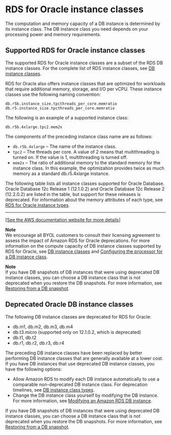 # RDS for Oracle instance classes<a name="Oracle.Concepts.InstanceClasses"></a>

The computation and memory capacity of a DB instance is determined by its instance class\. The DB instance class you need depends on your processing power and memory requirements\.



## Supported RDS for Oracle instance classes<a name="Oracle.Concepts.InstanceClasses.Supported"></a>

The supported RDS for Oracle instance classes are a subset of the RDS DB instance classes\. For the complete list of RDS instance classes, see [DB instance classes](Concepts.DBInstanceClass.md)\.

RDS for Oracle also offers instance classes that are optimized for workloads that require additional memory, storage, and I/O per vCPU\. These instance classes use the following naming convention:

```
db.r5b.instance_size.tpcthreads_per_core.memratio
db.r5.instance_size.tpcthreads_per_core.memratio
```

The following is an example of a supported instance class:

```
db.r5b.4xlarge.tpc2.mem2x
```

The components of the preceding instance class name are as follows:
+ `db.r5b.4xlarge` – The name of the instance class\.
+ `tpc2` – The threads per core\. A value of 2 means that multithreading is turned on\. If the value is 1, multithreading is turned off\. 
+ `mem2x` – The ratio of additional memory to the standard memory for the instance class\. In this example, the optimization provides twice as much memory as a standard db\.r5\.4xlarge instance\. 

The following table lists all instance classes supported for Oracle Database\. Oracle Database 12c Release 1 \(12\.1\.0\.2\) and Oracle Database 12c Release 2 \(12\.2\.0\.2\) are listed in the table, but support for these releases is deprecated\. For information about the memory attributes of each type, see [ RDS for Oracle instance types](http://aws.amazon.com/rds/oracle/instance-types)\.


****  
<a name="rds-oracle-instance-class-reference"></a>[\[See the AWS documentation website for more details\]](http://docs.aws.amazon.com/AmazonRDS/latest/UserGuide/Oracle.Concepts.InstanceClasses.html)

**Note**  
We encourage all BYOL customers to consult their licensing agreement to assess the impact of Amazon RDS for Oracle deprecations\. For more information on the compute capacity of DB instance classes supported by RDS for Oracle, see [DB instance classes](Concepts.DBInstanceClass.md) and [Configuring the processor for a DB instance class](Concepts.DBInstanceClass.md#USER_ConfigureProcessor)\.

**Note**  
If you have DB snapshots of DB instances that were using deprecated DB instance classes, you can choose a DB instance class that is not deprecated when you restore the DB snapshots\. For more information, see [Restoring from a DB snapshot](USER_RestoreFromSnapshot.md)\.

## Deprecated Oracle DB instance classes<a name="Oracle.Concepts.InstanceClasses.Deprecated"></a>

The following DB instance classes are deprecated for RDS for Oracle:
+ db\.m1, db\.m2, db\.m3, db\.m4
+ db\.t3\.micro \(supported only on 12\.1\.0\.2, which is deprecated\)
+ db\.t1, db\.t2
+ db\.r1, db\.r2, db\.r3, db\.r4

The preceding DB instance classes have been replaced by better performing DB instance classes that are generally available at a lower cost\. If you have DB instances that use deprecated DB instance classes, you have the following options:
+ Allow Amazon RDS to modify each DB instance automatically to use a comparable non\-deprecated DB instance class\. For deprecation timelines, see [DB instance class types](Concepts.DBInstanceClass.md#Concepts.DBInstanceClass.Types)\.
+ Change the DB instance class yourself by modifying the DB instance\. For more information, see [Modifying an Amazon RDS DB instance](Overview.DBInstance.Modifying.md)\. 

If you have DB snapshots of DB instances that were using deprecated DB instance classes, you can choose a DB instance class that is not deprecated when you restore the DB snapshots\. For more information, see [Restoring from a DB snapshot](USER_RestoreFromSnapshot.md)\.